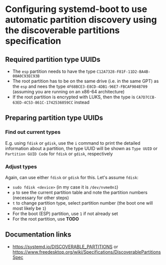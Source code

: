 
# Configuring systemd-boot to use automatic partition discovery using the discoverable partitions specification

## Required partition type UUIDs

* The `esp` partition needs to have the type `C12A7328-F81F-11D2-BA4B-00A0C93EC93B`
* The root partition has to be on the same drive (i.e. in the same GPT) as the `esp` and nees the type `4F68BCE3-E8CD-4DB1-96E7-FBCAF984B709`
(assuming you are running on an x86-64 architecture)
* If the root partition is encrypted with LUKS, then the type is `CA7D7CCB-63ED-4C53-861C-1742536059CC` instead


## Preparing partition type UUIDs

### Find out current types

E.g. using `fdisk` or `gdisk`, use the `i` command to print the detailed information about a partition, the
type UUID will be shown as `Type UUID` or `Partition GUID Code` for `fdisk` or `gdisk`, respectively

### Adjust types

Again, can use either `fdisk` or `gdisk` for this. Let's assume `fdisk`:

* `sudo fdisk <device>` (in my case it is `/dev/nvme0n1`)
* `p` to see the current partition table and note the partition numbers (necessary for other steps)
* `t` to change partition type, select partition number (the boot one will most likely be `1`)
* For the boot (ESP) partition, use `1` if not already set
* For the root partition, use **TODO**



## Documentation links

* <https://systemd.io/DISCOVERABLE_PARTITIONS> or <https://www.freedesktop.org/wiki/Specifications/DiscoverablePartitionsSpec>